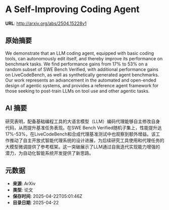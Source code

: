 # A Self-Improving Coding Agent

**URL**: http://arxiv.org/abs/2504.15228v1

## 原始摘要

We demonstrate that an LLM coding agent, equipped with basic coding tools,
can autonomously edit itself, and thereby improve its performance on benchmark
tasks. We find performance gains from 17% to 53% on a random subset of SWE
Bench Verified, with additional performance gains on LiveCodeBench, as well as
synthetically generated agent benchmarks. Our work represents an advancement in
the automated and open-ended design of agentic systems, and provides a
reference agent framework for those seeking to post-train LLMs on tool use and
other agentic tasks.


## AI 摘要

研究表明，配备基础编程工具的大语言模型（LLM）编码代理能够自主修改自身代码，从而提升基准任务表现。在SWE Bench Verified随机子集上，性能提升达17%-53%，在LiveCodeBench和合成代理基准测试中也观察到额外增益。该工作推动了自主开放式智能代理系统的设计进展，为后续研究工具使用和代理任务的大模型微调提供了参考框架。这一突破展示了LLM通过自我迭代实现能力增强的潜力，为自动化智能系统开发提供了新思路。

## 元数据

- **来源**: ArXiv
- **类型**: 论文
- **保存时间**: 2025-04-22T05:01:46Z
- **目录日期**: 2025-04-22
